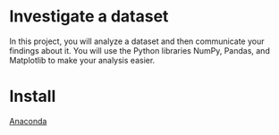 # Investigate a dataset

In this project, you will analyze a dataset and then communicate your findings about it. You will use the Python libraries NumPy, Pandas, and Matplotlib to make your analysis easier.

# Install

  [Anaconda](https://www.anaconda.com/distribution/)
    

